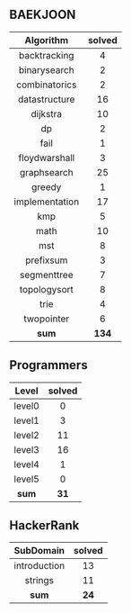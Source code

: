 ## BAEKJOON
|    Algorithm    | solved |
| :-------------: | :----: |
|backtracking|4|
|binarysearch|2|
|combinatorics|2|
|datastructure|16|
|dijkstra|10|
|dp|2|
|fail|1|
|floydwarshall|3|
|graphsearch|25|
|greedy|1|
|implementation|17|
|kmp|5|
|math|10|
|mst|8|
|prefixsum|3|
|segmenttree|7|
|topologysort|8|
|trie|4|
|twopointer|6|
| **sum** | **134**|

## Programmers
|    Level    | solved |
| :-------------: | :----: |
|level0|0|
|level1|3|
|level2|11|
|level3|16|
|level4|1|
|level5|0|
| **sum** | **31**|

## HackerRank
|    SubDomain    | solved |
| :-------------: | :----: |
|introduction|13|
|strings|11|
| **sum** | **24**|

